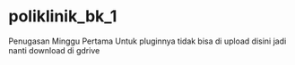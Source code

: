 # poliklinik_bk_1
Penugasan Minggu Pertama
Untuk pluginnya tidak bisa di upload disini jadi nanti download di gdrive
